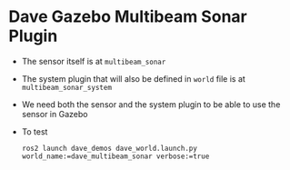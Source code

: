 # Dave Gazebo Multibeam Sonar Plugin

- The sensor itself is at `multibeam_sonar`
- The system plugin that will also be defined in `world` file is at `multibeam_sonar_system`
- We need both the sensor and the system plugin to be able to use the sensor in Gazebo

- To test
  ```
  ros2 launch dave_demos dave_world.launch.py world_name:=dave_multibeam_sonar verbose:=true
  ```